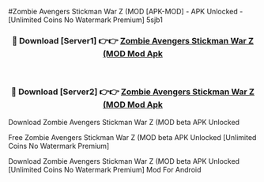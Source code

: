#Zombie Avengers Stickman War Z (MOD [APK-MOD] - APK Unlocked - [Unlimited Coins No Watermark Premium] 5sjb1



<div align="center">

<h3>🔴 Download [Server1] 👉👉 <a href="https://momento.my/?title=Zombie_Avengers_Stickman_War_Z_(MOD">Zombie Avengers Stickman War Z (MOD Mod Apk</a></h3><br>

<h3>🔴 Download [Server2] 👉👉 <a href="https://momento.my/?title=Zombie_Avengers_Stickman_War_Z_(MOD">Zombie Avengers Stickman War Z (MOD Mod Apk</a></h3>
</div>



Download Zombie Avengers Stickman War Z (MOD beta APK Unlocked

Free Zombie Avengers Stickman War Z (MOD beta APK Unlocked [Unlimited Coins No Watermark Premium]

Download Zombie Avengers Stickman War Z (MOD beta APK Unlocked [Unlimited Coins No Watermark Premium] Mod For Android
